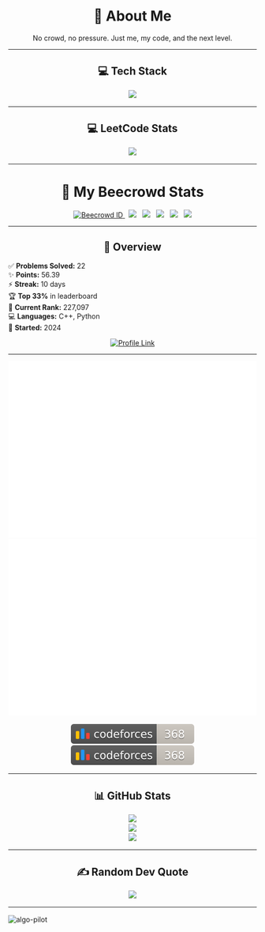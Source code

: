 <h1 align="center">💫 About Me</h1>

<p align="center">
No crowd, no pressure. Just me, my code, and the next level.
</p>

---

<h2 align="center">💻 Tech Stack</h2>

<p align="center">
  <img src="https://img.shields.io/badge/java-%23ED8B00.svg?style=for-the-badge&logo=openjdk&logoColor=white" />
</p>

---

<h2 align="center">💻 LeetCode Stats</h2>

<p align="center">
  <img src="https://leetcard.jacoblin.cool/AlgoPilot?theme=forest&font=Fira%20Code&ext=heatmap" />
</p>

---

<h1 align="center">🚀 My Beecrowd Stats</h1>

<p align="center">
  <a href="https://www.beecrowd.com.br/judge/en/profile/1153590">
    <img src="https://img.shields.io/badge/🪪_Beecrowd_ID-1153590-blueviolet?style=plastic&labelColor=2d2d2d" height="28" alt="Beecrowd ID" />
  </a>
  &nbsp;
  <img src="https://img.shields.io/badge/✅_Solved-22-success?style=plastic&labelColor=2d2d2d" height="28">
  &nbsp;
  <img src="https://img.shields.io/badge/✨_Points-56.39-yellow?style=plastic&labelColor=2d2d2d" height="28">
  &nbsp;
  <img src="https://img.shields.io/badge/⚡_Streak-10_days-orange?style=plastic&labelColor=2d2d2d" height="28">
  &nbsp;
  <img src="https://img.shields.io/badge/🏆_Top-33%25-cyan?style=plastic&labelColor=2d2d2d&color=00bcd4" height="28">
  &nbsp;
  <img src="https://img.shields.io/badge/🔰_Rank-227,097-green?style=plastic&labelColor=2d2d2d" height="28">
</p>

---

<h2 align="center">🧠 Overview</h2>


✅ <b>Problems Solved:</b> 22 <br>
✨ <b>Points:</b> 56.39 <br>
⚡ <b>Streak:</b> 10 days <br>
🏆 <b>Top 33%</b> in leaderboard <br>
🔰 <b>Current Rank:</b> 227,097 <br>
💻 <b>Languages:</b> C++, Python <br>
📅 <b>Started:</b> 2024

<p align="center">
  <a href="https://www.beecrowd.com.br/judge/en/profile/1153590">
    <img src="https://img.shields.io/badge/View%20My%20Profile-Click%20Here-green?style=plastic&labelColor=2d2d2d" alt="Profile Link">
  </a>
</p>

---

<p align="center">
  <img src="https://raw.githubusercontent.com/Algo-Pilot/friendly-waffle/main/output/light_card.svg#gh-dark-mode-only">
  <img src="https://raw.githubusercontent.com/Algo-Pilot/friendly-waffle/main/output/light_card.svg">
</p>

<p align="center">
  <img src="https://raw.githubusercontent.com/Algo-Pilot/friendly-waffle/main/output/max_rating.svg">
  <br>
  <img src="https://raw.githubusercontent.com/Algo-Pilot/friendly-waffle/main/output/rating.svg">
</p>

---

<h2 align="center">📊 GitHub Stats</h2>

<p align="center">
  <img src="https://github-readme-stats.vercel.app/api?username=Algo-Pilot&theme=dark&hide_border=false&include_all_commits=false&count_private=false" /><br/>
  <img src="https://nirzak-streak-stats.vercel.app/?user=Algo-Pilot&theme=dark&hide_border=false" /><br/>
  <img src="https://github-readme-stats.vercel.app/api/top-langs/?username=Algo-Pilot&theme=dark&hide_border=false&include_all_commits=false&count_private=false&layout=compact" />
</p>

---

<h2 align="center">✍️ Random Dev Quote</h2>

<p align="center">
  <img src="https://quotes-github-readme.vercel.app/api?type=horizontal&theme=radical" />
</p>

---

<p><img align="center" src="https://github-readme-streak-stats.herokuapp.com/?user=algo-pilot&" alt="algo-pilot" /></p>


<!-- Proudly created with GPRM ( https://gprm.itsvg.in ) -->
